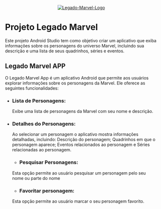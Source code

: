 <div style="text-align: center;">
  <a href="https://imgbb.com/">
    <img src="https://i.ibb.co/BjCwKq2/Legado-Marvel-Logo.jpg" alt="Legado-Marvel-Logo" border="0">
  </a>
</div>

# Projeto Legado Marvel
Este projeto Android Studio tem como objetivo criar um aplicativo que exiba informações sobre os personagens do universo Marvel, incluindo sua descrição e uma lista de seus quadrinhos, séries e eventos. 

## Legado Marvel APP
O Legado Marvel App é um aplicativo Android que permite aos usuários explorar informações sobre os personagens da Marvel. Ele oferece as seguintes funcionalidades:

- ### Lista de Personagens:
  Exibe uma lista de personagens da Marvel com seu nome e descrição.

- ### Detalhes do Personagens:
  Ao selecionar um personagem o aplicativo mostra informações detalhadas, incluindo:
    Descrição do personagem;
    Quadrinhos em que o personagem aparece;
    Eventos relacionados ao personagem e
    Séries relacionadas ao personagem.

  - ### Pesquisar Personagens:
  Esta opção permite ao usuário pesquisar um personagem pelo seu nome ou parte do nome

  - ### Favoritar personagem:
  Esta opção permite ao usuário marcar o seu personagem favorito.

